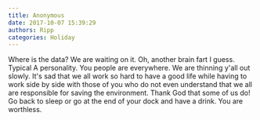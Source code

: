 ```yaml
---
title: Anonymous
date: 2017-10-07 15:39:29
authors: Ripp
categories: Holiday
---
```


 Where is the data? We are waiting on it. Oh, another brain fart I guess. Typical A personality. You people are everywhere. We are thinning y'all out slowly.  It's sad that we all work so hard to have a good life while having to work side by side with those of you who do not even understand that we all are responsible for saving the environment. Thank God that some of us do!  Go back to sleep or go at the end of your dock and have a drink. You are worthless.